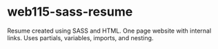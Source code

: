 # web115-sass-resume
Resume created using SASS and HTML. One page website with internal links. Uses partials, variables, imports, and nesting.

